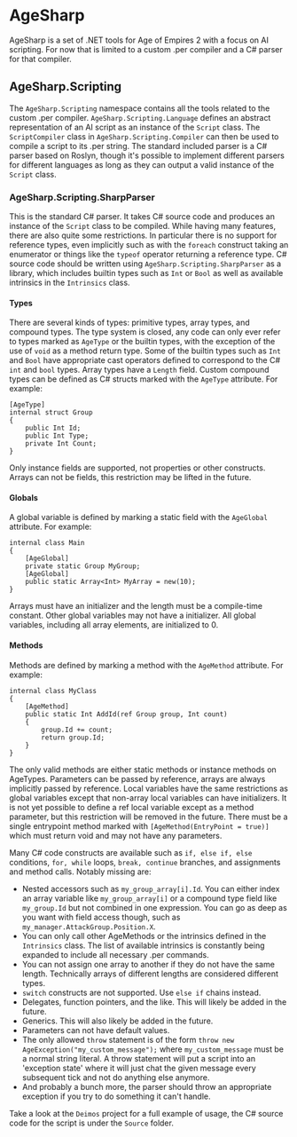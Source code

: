 # AgeSharp

AgeSharp is a set of .NET tools for Age of Empires 2 with a focus on AI scripting. For now that is limited to a custom .per compiler and a C# parser for that compiler.

## AgeSharp.Scripting

The ```AgeSharp.Scripting``` namespace contains all the tools related to the custom .per compiler. ```AgeSharp.Scripting.Language``` defines an abstract representation of an AI script as an instance of the ```Script``` class. The ```ScriptCompiler``` class in ```AgeSharp.Scripting.Compiler``` can then be used to compile a script to its .per string. The standard included parser is a C# parser based on Roslyn, though it's possible to implement different parsers for different languages as long as they can output a valid instance of the ```Script``` class.

### AgeSharp.Scripting.SharpParser

This is the standard C# parser. It takes C# source code and produces an instance of the ```Script``` class to be compiled. While having many features, there are also quite some restrictions. In particular there is no support for reference types, even implicitly such as with the ```foreach``` construct taking an enumerator or things like the ```typeof``` operator returning a reference type. C# source code should be written using ```AgeSharp.Scripting.SharpParser``` as a library, which includes builtin types such as ```Int``` or ```Bool``` as well as available intrinsics in the ```Intrinsics``` class.

#### Types

There are several kinds of types: primitive types, array types, and compound types. The type system is closed, any code can only ever refer to types marked as ```AgeType``` or the builtin types, with the exception of the use of ```void``` as a method return type. Some of the builtin types such as ```Int``` and ```Bool``` have appropriate cast operators defined to correspond to the C# ```int``` and ```bool``` types. Array types have a ```Length``` field. Custom compound types can be defined as C# structs marked with the ```AgeType``` attribute. For example:

```
[AgeType]
internal struct Group
{
    public Int Id;
    public Int Type;
    private Int Count;
}
```

Only instance fields are supported, not properties or other constructs. Arrays can not be fields, this restriction may be lifted in the future. 

#### Globals

A global variable is defined by marking a static field with the ```AgeGlobal``` attribute. For example:

```
internal class Main
{
	[AgeGlobal]
	private static Group MyGroup;
	[AgeGlobal]
	public static Array<Int> MyArray = new(10);
}
```

Arrays must have an initializer and the length must be a compile-time constant. Other global variables may not have a initializer. All global variables, including all array elements, are initialized to 0.

#### Methods

Methods are defined by marking a method with the ```AgeMethod``` attribute. For example:

```
internal class MyClass
{
	[AgeMethod]
	public static Int AddId(ref Group group, Int count)
	{
		group.Id += count;
		return group.Id;
	}
}
```

The only valid methods are either static methods or instance methods on AgeTypes. Parameters can be passed by reference, arrays are always implicitly passed by reference. Local variables have the same restrictions as global variables except that non-array local variables can have initializers. It is not yet possible to define a ref local variable except as a method parameter, but this restriction will be removed in the future. There must be a single entrypoint method marked with ```[AgeMethod(EntryPoint = true)]``` which must return void and may not have any parameters.

Many C# code constructs are available such as ```if, else if, else``` conditions, ```for, while``` loops, ```break, continue``` branches, and assignments and method calls. Notably missing are:
+ Nested accessors such as ```my_group_array[i].Id```. You can either index an array variable like ```my_group_array[i]``` or a compound type field like ```my_group.Id``` but not combined in one expression. You can go as deep as you want with field access though, such as ```my_manager.AttackGroup.Position.X```.
+ You can only call other AgeMethods or the intrinsics defined in the ```Intrinsics``` class. The list of available intrinsics is constantly being expanded to include all necessary .per commands.
+ You can not assign one array to another if they do not have the same length. Technically arrays of different lengths are considered different types.
+ ```switch``` constructs are not supported. Use ```else if``` chains instead.
+ Delegates, function pointers, and the like. This will likely be added in the future.
+ Generics. This will also likely be added in the future.
+ Parameters can not have default values.
+ The only allowed ```throw``` statement is of the form ```throw new AgeException("my_custom_message");``` where ```my_custom_message``` must be a normal string literal. A throw statement will put a script into an 'exception state' where it will just chat the given message every subsequent tick and not do anything else anymore.
+ And probably a bunch more, the parser should throw an appropriate exception if you try to do something it can't handle.

Take a look at the ```Deimos``` project for a full example of usage, the C# source code for the script is under the ```Source``` folder.